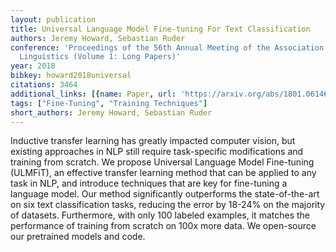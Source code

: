 ```yaml
---
layout: publication
title: Universal Language Model Fine-tuning For Text Classification
authors: Jeremy Howard, Sebastian Ruder
conference: 'Proceedings of the 56th Annual Meeting of the Association for Computational
  Linguistics (Volume 1: Long Papers)'
year: 2018
bibkey: howard2018universal
citations: 3464
additional_links: [{name: Paper, url: 'https://arxiv.org/abs/1801.06146'}]
tags: ["Fine-Tuning", "Training Techniques"]
short_authors: Jeremy Howard, Sebastian Ruder
---
```

Inductive transfer learning has greatly impacted computer vision, but
existing approaches in NLP still require task-specific modifications and
training from scratch. We propose Universal Language Model Fine-tuning
(ULMFiT), an effective transfer learning method that can be applied to any task
in NLP, and introduce techniques that are key for fine-tuning a language model.
Our method significantly outperforms the state-of-the-art on six text
classification tasks, reducing the error by 18-24% on the majority of datasets.
Furthermore, with only 100 labeled examples, it matches the performance of
training from scratch on 100x more data. We open-source our pretrained models
and code.